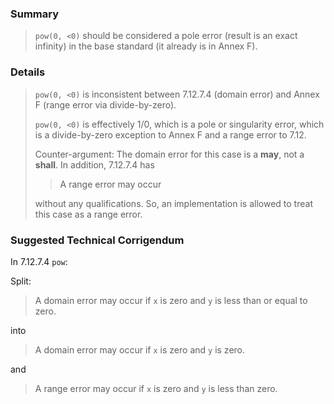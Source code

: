 ### Summary

> `pow(0, <0)` should be considered a pole error (result is an exact infinity) in
> the base standard (it already is in Annex F).

### Details

> `pow(0, <0)` is inconsistent between 7.12.7.4 (domain error) and Annex F (range
> error via divide-by-zero).
> 
> `pow(0, <0)` is effectively 1/0, which is a pole or singularity error, which is
> a divide-by-zero exception to Annex F and a range error to 7.12.
> 
> Counter-argument: The domain error for this case is a **may**, not a **shall**.
> In addition, 7.12.7.4 has
> 
> > A range error may occur
> 
> without any qualifications. So, an implementation is allowed to treat this case
> as a range error.

### Suggested Technical Corrigendum

In 7.12.7.4 `pow`:

Split:

> A domain error may occur if `x` is zero and `y` is less than or equal to zero.

into

> A domain error may occur if `x` is zero and `y` is zero.

and

> A range error may occur if `x` is zero and `y` is less than zero.
